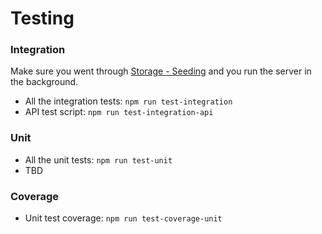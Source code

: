 # Testing


### Integration

Make sure you went through [Storage - Seeding](STORAGE_SEEDING.md) and you run the server in the background.

- All the integration tests: `npm run test-integration`
- API test script: `npm run test-integration-api`


### Unit

- All the unit tests: `npm run test-unit`
- TBD


### Coverage

- Unit test coverage: `npm run test-coverage-unit`
